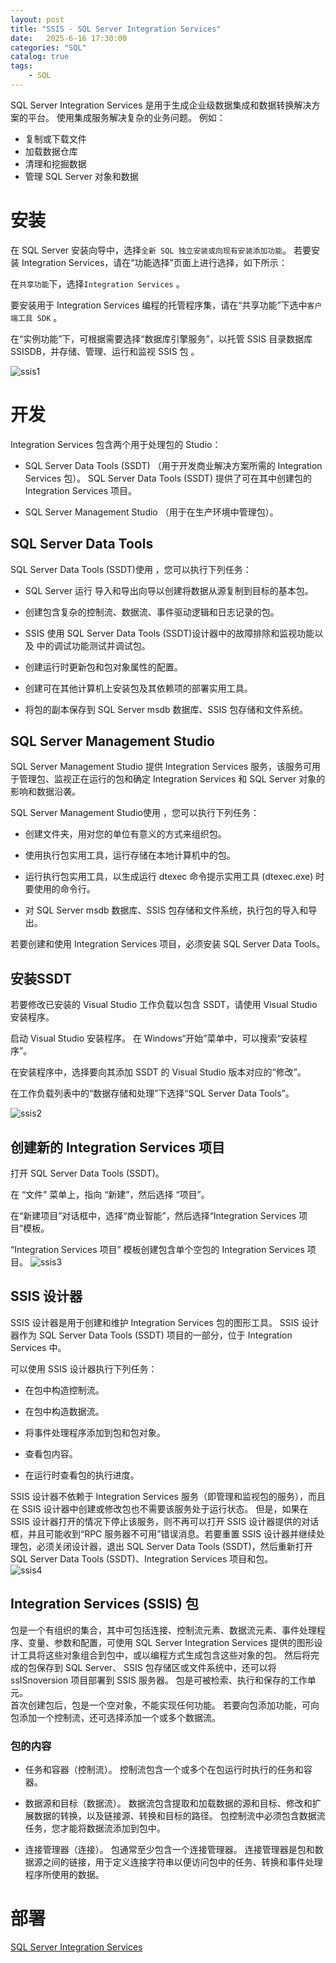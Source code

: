 ```yaml
---                
layout: post                
title: "SSIS - SQL Server Integration Services"                
date:   2025-6-16 17:30:00                 
categories: "SQL"                
catalog: true                
tags:                 
    - SQL                
---      
```


SQL Server Integration Services 是用于生成企业级数据集成和数据转换解决方案的平台。 使用集成服务解决复杂的业务问题。 例如：

+ 复制或下载文件
+ 加载数据仓库
+ 清理和挖掘数据
+ 管理 SQL Server 对象和数据

# 安装

在 SQL Server 安装向导中，选择`全新 SQL 独立安装或向现有安装添加功能`。 若要安装 Integration Services，请在“功能选择”页面上进行选择，如下所示：

在`共享功能`下，选择`Integration Services` 。

要安装用于 Integration Services 编程的托管程序集，请在“共享功能”下选中`客户端工具 SDK` 。

在“实例功能”下，可根据需要选择“数据库引擎服务”，以托管 SSIS 目录数据库 SSISDB，并存储、管理、运行和监视 SSIS 包 。

![ssis1](https://raw.githubusercontent.com/kerwenzhang/kerwenzhang.github.io/master/_posts/image/ssis1.png)

# 开发
Integration Services 包含两个用于处理包的 Studio：  

+ SQL Server Data Tools (SSDT) （用于开发商业解决方案所需的 Integration Services 包）。 SQL Server Data Tools (SSDT) 提供了可在其中创建包的 Integration Services 项目。

+ SQL Server Management Studio （用于在生产环境中管理包）。


## SQL Server Data Tools
SQL Server Data Tools (SSDT)使用 ，您可以执行下列任务：

+ SQL Server 运行 导入和导出向导以创建将数据从源复制到目标的基本包。

+ 创建包含复杂的控制流、数据流、事件驱动逻辑和日志记录的包。

+ SSIS 使用 SQL Server Data Tools (SSDT)设计器中的故障排除和监视功能以及 中的调试功能测试并调试包。

+ 创建运行时更新包和包对象属性的配置。

+ 创建可在其他计算机上安装包及其依赖项的部署实用工具。

+ 将包的副本保存到 SQL Server msdb 数据库、SSIS 包存储和文件系统。


## SQL Server Management Studio
SQL Server Management Studio 提供 Integration Services 服务，该服务可用于管理包、监视正在运行的包和确定 Integration Services 和 SQL Server 对象的影响和数据沿袭。

SQL Server Management Studio使用 ，您可以执行下列任务：

+ 创建文件夹，用对您的单位有意义的方式来组织包。

+ 使用执行包实用工具，运行存储在本地计算机中的包。

+ 运行执行包实用工具，以生成运行 dtexec 命令提示实用工具 (dtexec.exe) 时要使用的命令行。

+ 对 SQL Server msdb 数据库、SSIS 包存储和文件系统，执行包的导入和导出。

若要创建和使用 Integration Services 项目，必须安装 SQL Server Data Tools。

## 安装SSDT
若要修改已安装的 Visual Studio 工作负载以包含 SSDT，请使用 Visual Studio 安装程序。

启动 Visual Studio 安装程序。 在 Windows“开始”菜单中，可以搜索“安装程序”。

在安装程序中，选择要向其添加 SSDT 的 Visual Studio 版本对应的“修改”。

在工作负载列表中的“数据存储和处理”下选择“SQL Server Data Tools”。  

![ssis2](https://raw.githubusercontent.com/kerwenzhang/kerwenzhang.github.io/master/_posts/image/ssis2.png)

## 创建新的 Integration Services 项目
打开 SQL Server Data Tools (SSDT)。

在 “文件” 菜单上，指向 “新建”，然后选择 “项目”。

在“新建项目”对话框中，选择“商业智能”，然后选择“Integration Services 项目”模板。

“Integration Services 项目” 模板创建包含单个空包的 Integration Services 项目。
![ssis3](https://raw.githubusercontent.com/kerwenzhang/kerwenzhang.github.io/master/_posts/image/ssis3.png)  


## SSIS 设计器

SSIS 设计器是用于创建和维护 Integration Services 包的图形工具。 SSIS 设计器作为 SQL Server Data Tools (SSDT) 项目的一部分，位于 Integration Services 中。

可以使用 SSIS 设计器执行下列任务：

+ 在包中构造控制流。

+ 在包中构造数据流。

+ 将事件处理程序添加到包和包对象。

+ 查看包内容。

+ 在运行时查看包的执行进度。  


SSIS 设计器不依赖于 Integration Services 服务（即管理和监视包的服务），而且在 SSIS 设计器中创建或修改包也不需要该服务处于运行状态。 但是，如果在 SSIS 设计器打开的情况下停止该服务，则不再可以打开 SSIS 设计器提供的对话框，并且可能收到“RPC 服务器不可用”错误消息。若要重置 SSIS 设计器并继续处理包，必须关闭设计器，退出 SQL Server Data Tools (SSDT)，然后重新打开 SQL Server Data Tools (SSDT)、Integration Services 项目和包。  
![ssis4](https://raw.githubusercontent.com/kerwenzhang/kerwenzhang.github.io/master/_posts/image/ssis4.png)  

## Integration Services (SSIS) 包
包是一个有组织的集合，其中可包括连接、控制流元素、数据流元素、事件处理程序、变量、参数和配置，可使用 SQL Server Integration Services 提供的图形设计工具将这些对象组合到包中，或以编程方式生成包含这些对象的包。 然后将完成的包保存到 SQL Server、 SSIS 包存储区或文件系统中，还可以将 ssISnoversion 项目部署到 SSIS 服务器。 包是可被检索、执行和保存的工作单元。  
首次创建包后，包是一个空对象，不能实现任何功能。 若要向包添加功能，可向包添加一个控制流，还可选择添加一个或多个数据流。  

### 包的内容
+ 任务和容器（控制流）。 控制流包含一个或多个在包运行时执行的任务和容器。 

+ 数据源和目标（数据流）。 数据流包含提取和加载数据的源和目标、修改和扩展数据的转换，以及链接源、转换和目标的路径。 包控制流中必须包含数据流任务，您才能将数据流添加到包中。 

+ 连接管理器（连接）。 包通常至少包含一个连接管理器。 连接管理器是包和数据源之间的链接，用于定义连接字符串以便访问包中的任务、转换和事件处理程序所使用的数据。 


# 部署


[SQL Server Integration Services](https://learn.microsoft.com/zh-cn/sql/integration-services/sql-server-integration-services?view=sql-server-ver17)  